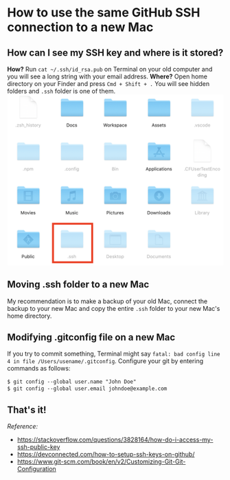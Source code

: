 # How to use the same GitHub SSH connection to a new Mac

## How can I see my SSH key and where is it stored?

**How?**  Run `cat ~/.ssh/id_rsa.pub` on Terminal on your old computer and you will see a long string with your email address. 
**Where?** Open home directory on your Finder and press `Cmd + Shift + .` You will see hidden folders and `.ssh` folder is one of them.
![.ssh](/images/ssh.png)

## Moving .ssh folder to a new Mac
My recommendation is to make a backup of your old Mac, connect the backup to your new Mac and copy the entire `.ssh` folder to your new Mac's home directory.

## Modifying .gitconfig file on a new Mac
If you try to commit something, Terminal might say `fatal: bad config line 4 in file /Users/usename/.gitconfig`. Configure your git by entering commands as follows:
```
$ git config --global user.name "John Doe"
$ git config --global user.email johndoe@example.com
```

## That's it!

*Reference:*
- <https://stackoverflow.com/questions/3828164/how-do-i-access-my-ssh-public-key>
- <https://devconnected.com/how-to-setup-ssh-keys-on-github/>
- <https://www.git-scm.com/book/en/v2/Customizing-Git-Git-Configuration>